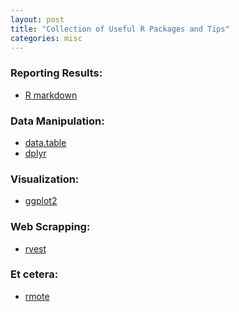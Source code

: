 ```yaml
---
layout: post
title: "Collection of Useful R Packages and Tips"
categories: misc
---
```


### Reporting Results:
* <a href="https://www.rstudio.com/wp-content/uploads/2016/03/rmarkdown-cheatsheet-2.0.pdf"> R markdown </a>

### Data Manipulation:
* <a href="https://s3.amazonaws.com/assets.datacamp.com/img/blog/data+table+cheat+sheet.pdf"> data.table </a>
* <a href="https://www.rstudio.com/wp-content/uploads/2015/02/data-wrangling-cheatsheet.pdf"> dplyr </a>

### Visualization:
* <a href="https://www.rstudio.com/wp-content/uploads/2015/03/ggplot2-cheatsheet.pdf"> ggplot2 </a>

### Web Scrapping:
* <a href="https://cran.r-project.org/web/packages/rvest/rvest.pdf"> rvest </a>

### Et cetera:
* <a href="http://ryanhafen.com/blog/rmote"> rmote </a>
